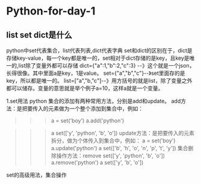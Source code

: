 # Python-for-day-1

## list set dict是什么
python中set代表集合，list代表列表,dict代表字典
set和dict的区别在于，dict是存储key-value，每一个key都是唯一的，set相对于dict存储的是key，且key是唯一的,list除了变量外都可以存储
dict={"a":1,"b":2,"c":3} --》这个就是一个json，长得很像。其中里面a是key，1是value。
set={"a","b","c"}--》set里面存的是key，所以都是唯一的。
list=["a","b,"c"]--》用方括号的就是list，除了变量之外都可以储存。变量的意思就是举个例子a=10，这样a就是一个变量。

1.set用法
python 集合的添加有两种常用方法，分别是add和update。
add方法：是把要传入的元素做为一个整个添加到集合中，例如：
>>> a = set('boy')
>>> a.add('python')

>>> a
set(['y', 'python', 'b', 'o'])
update方法：是把要传入的元素拆分，做为个体传入到集合中，例如：
>>> a = set('boy')
>>> a.update('python')
>>> a
set(['b', 'h', 'o', 'n', 'p', 't', 'y'])
集合删除操作方法：remove
set(['y', 'python', 'b', 'o'])
>>> a.remove('python')
>>> a
set(['y', 'b', 'o'])
 
set的高级用法，集合操作

